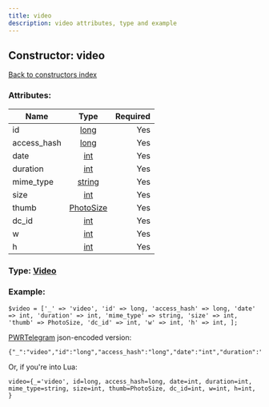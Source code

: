 ```yaml
---
title: video
description: video attributes, type and example
---
```

## Constructor: video  
[Back to constructors index](index.md)



### Attributes:

| Name     |    Type       | Required |
|----------|:-------------:|---------:|
|id|[long](../types/long.md) | Yes|
|access\_hash|[long](../types/long.md) | Yes|
|date|[int](../types/int.md) | Yes|
|duration|[int](../types/int.md) | Yes|
|mime\_type|[string](../types/string.md) | Yes|
|size|[int](../types/int.md) | Yes|
|thumb|[PhotoSize](../types/PhotoSize.md) | Yes|
|dc\_id|[int](../types/int.md) | Yes|
|w|[int](../types/int.md) | Yes|
|h|[int](../types/int.md) | Yes|



### Type: [Video](../types/Video.md)


### Example:

```
$video = ['_' => 'video', 'id' => long, 'access_hash' => long, 'date' => int, 'duration' => int, 'mime_type' => string, 'size' => int, 'thumb' => PhotoSize, 'dc_id' => int, 'w' => int, 'h' => int, ];
```  

[PWRTelegram](https://pwrtelegram.xyz) json-encoded version:

```
{"_":"video","id":"long","access_hash":"long","date":"int","duration":"int","mime_type":"string","size":"int","thumb":"PhotoSize","dc_id":"int","w":"int","h":"int"}
```


Or, if you're into Lua:  


```
video={_='video', id=long, access_hash=long, date=int, duration=int, mime_type=string, size=int, thumb=PhotoSize, dc_id=int, w=int, h=int, }

```



